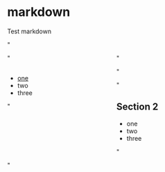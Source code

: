 # markdown
Test markdown

"<div style="width:50%;float:left;">"
 
## 
* [one](http://www.baidu.com)
* two
* three

"</div>"
 
"<div style="width:50%;float:left;">" 

## Section 2
* one
* two
* three

"</div>"
